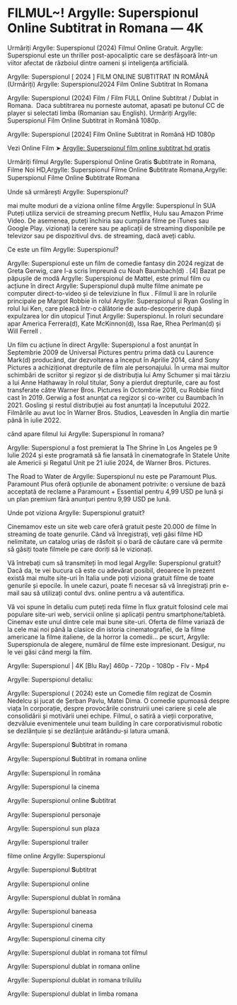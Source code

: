 # FILMUL~! Argylle: Superspionul Online Subtitrat in Romana — 4K

Urmăriți Argylle: Superspionul (2024) Filmul Online Gratuit. Argylle: Superspionul este un thriller post-apocaliptic care se desfășoară într-un viitor afectat de războiul dintre oameni și inteligența artificială.

Argylle: Superspionul [ 2024 ] FILM ONLINE SUBTITRAT IN ROMÂNĂ (Urmăriți) Argylle: Superspionul2024 Film Online Subtitrat In Romana

Argylle: Superspionul (2024) Film / Film FULL Online Subtitrat / Dublat in Romana. ️ Daca subtitrarea nu porneste automat, apasati pe butonul CC de player si selectati limba (Romanian sau English). ️Urmăriți Argylle: Superspionul Film Online Subtitrat in Română 1080p.

Argylle: Superspionul [2024] Film Online Subtitrat in Română HD 1080p

Vezi Online Film ➤ [Argylle: Superspionul film online subtitrat hd gratis](https://getroku.xyz/ro/848538/argylle.html)

Urmăriți filmul Argylle: Superspionul Online Gratis 𝐒ubtitrate in Romana, Filme Noi HD,Argylle: Superspionul Filme Online 𝐒ubtitrate Romana,Argylle: Superspionul Filme Online 𝐒ubtitrate Romana

Unde să urmărești Argylle: Superspionul?

mai multe moduri de a viziona online filme Argylle: Superspionul în SUA Puteți utiliza servicii de streaming precum Netflix, Hulu sau Amazon Prime Video. De asemenea, puteți închiria sau cumpăra filme pe iTunes sau Google Play. vizionați la cerere sau pe aplicații de streaming disponibile pe televizor sau pe dispozitivul dvs. de streaming, dacă aveți cablu.

Ce este un film Argylle: Superspionul?

Argylle: Superspionul este un film de comedie fantasy din 2024 regizat de Greta Gerwig, care l-a scris împreună cu Noah Baumbach(d) . [4] Bazat pe păpușile de modă Argylle: Superspionul de Mattel, este primul film cu acțiune în direct Argylle: Superspionul după multe filme animate pe computer direct-to-video și de televiziune în flux . Filmul îi are în rolurile principale pe Margot Robbie în rolul Argylle: Superspionul și Ryan Gosling în rolul lui Ken, care pleacă într-o călătorie de auto-descoperire după expulzarea lor din utopicul Ținut Argylle: Superspionul. În roluri secundare apar America Ferrera(d), Kate McKinnon(d), Issa Rae, Rhea Perlman(d) și Will Ferrell .

Un film cu acțiune în direct Argylle: Superspionul a fost anunțat în Septembrie 2009 de Universal Pictures pentru prima dată cu Laurence Mark(d) producând, dar dezvoltarea a început în Aprilie 2014, când Sony Pictures a achiziționat drepturile de film ale personajului. În urma mai multor schimbări de scriitor și regizor și de distribuția lui Amy Schumer și mai târziu a lui Anne Hathaway în rolul titular, Sony a pierdut drepturile, care au fost transferate către Warner Bros. Pictures în Octombrie 2018, cu Robbie fiind cast în 2019. Gerwig a fost anunțat ca regizor și co-writer cu Baumbach în 2021. Gosling și restul distribuției au fost anunțați la începutului 2022. Filmările au avut loc în Warner Bros. Studios, Leavesden în Anglia din martie până în iulie 2022.

când apare filmul lui Argylle: Superspionul în romana?

Argylle: Superspionul a fost premierat la The Shrine în Los Angeles pe 9 Iulie 2024 și este programată să fie lansată în cinematografe în Statele Unite ale Americii și Regatul Unit pe 21 iulie 2024, de Warner Bros. Pictures.

The Road to Water de Argylle: Superspionul nu este pe Paramount Plus. Paramount Plus oferă opțiunile de abonament potrivite: o versiune de bază acceptată de reclame a Paramount + Essential pentru 4,99 USD pe lună și un plan premium fără anunțuri pentru 9,99 USD pe lună.

Unde pot viziona Argylle: Superspionul gratuit?

Cinemamov este un site web care oferă gratuit peste 20.000 de filme în streaming de toate genurile. Când vă înregistrați, veți găsi filme HD nelimitate, un catalog uriaș de răsfoit și o bară de căutare care vă permite să găsiți toate filmele pe care doriți să le vizionați.

Vă întrebați cum să transmiteți în mod legal Argylle: Superspionul gratuit? Dacă da, te vei bucura că este cu adevărat posibil, deoarece în prezent există mai multe site-uri în Italia unde poți viziona gratuit filme de toate genurile și epocile. În unele cazuri, poate fi necesar să vă înregistrați prin e-mail sau să utilizați contul dvs. online pentru a vă autentifica.

Vă voi spune în detaliu cum puteți reda filme în flux gratuit folosind cele mai populare site-uri web, servicii online și aplicații pentru smartphone/tabletă. Cinemav este unul dintre cele mai bune site-uri. Oferta de filme variază de la cele mai noi până la clasice din istoria cinematografiei, de la filme americane la filme italiene, de la horror la comedii… pe scurt, Argylle: Superspionula de alegere, numărul de filme este impresionant. Desigur, nu le vei găsi când mergi la film.

Argylle: Superspionul | 4K [Blu Ray] 460p - 720p - 1080p - Flv - Mp4

Argylle: Superspionul detaliu:

Argylle: Superspionul ( 2024) este un Comedie film regizat de Cosmin Nedelcu și jucat de Șerban Pavlu, Matei Dima. O comedie spumoasă despre viața în corporație, despre provocările construirii unei cariere și cele ale consolidării și motivării unei echipe. Filmul, o satiră a vieții corporative, dezvăluie evenimentele unui team building în care corporativismul robotic se dezlănțuie și se dezlănțuie arătându-și latura umană.

Argylle: Superspionul 𝐒ubtitrat in romana

Argylle: Superspionul 𝐒ubtitrat in romana online

Argylle: Superspionul în româna

Argylle: Superspionul la cinema

Argylle: Superspionul online 𝐒ubtitrat

Argylle: Superspionul personaje

Argylle: Superspionul sun plaza

Argylle: Superspionul trailer

filme online Argylle: Superspionul

Argylle: Superspionul 𝐒ubtitrat

Argylle: Superspionul online

Argylle: Superspionul dublat în româna

Argylle: Superspionul baneasa

Argylle: Superspionul cinema

Argylle: Superspionul cinema city

Argylle: Superspionul dublat in romana tot filmul

Argylle: Superspionul dublat in romana online

Argylle: Superspionul dublat in romana trilulilu

Argylle: Superspionul dublat in limba romana
